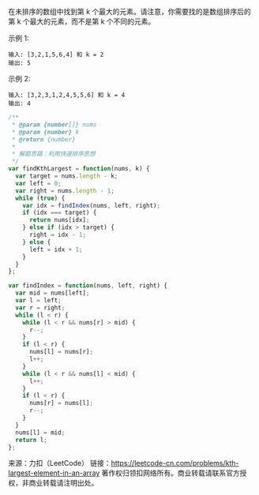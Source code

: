 在未排序的数组中找到第 k 个最大的元素。请注意，你需要找的是数组排序后的第 k 个最大的元素，而不是第 k 个不同的元素。

示例 1:
```
输入: [3,2,1,5,6,4] 和 k = 2
输出: 5
```
示例 2:
```
输入: [3,2,3,1,2,4,5,5,6] 和 k = 4
输出: 4
```

```js
/**
 * @param {number[]} nums
 * @param {number} k
 * @return {number}
 * 
 * 解题思路：利用快速排序思想
 */
var findKthLargest = function(nums, k) {
  var target = nums.length - k;
  var left = 0;
  var right = nums.length - 1;
  while (true) {
    var idx = findIndex(nums, left, right);
    if (idx === target) {
      return nums[idx];
    } else if (idx > target) {
      right = idx - 1;
    } else {
      left = idx + 1;
    }
  }
};

var findIndex = function(nums, left, right) {
  var mid = nums[left];
  var l = left;
  var r = right;
  while (l < r) {
    while (l < r && nums[r] > mid) {
      r--;
    }
    if (l < r) {
      nums[l] = nums[r];
      l++;
    }
    while (l < r && nums[l] < mid) {
      l++;
    }
    if (l < r) {
      nums[r] = nums[l];
      r--;
    }
  }
  nums[l] = mid;
  return l;
};
```
来源：力扣（LeetCode）
链接：https://leetcode-cn.com/problems/kth-largest-element-in-an-array
著作权归领扣网络所有。商业转载请联系官方授权，非商业转载请注明出处。
